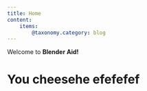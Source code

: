 ```yaml
---
title: Home
content:
    items: 
        @taxonomy.category: blog
---
```


Welcome to **Blender Aid!**
# You cheesehe efefefef